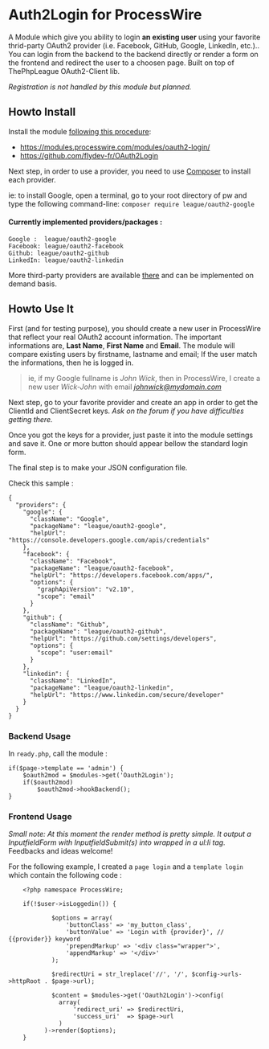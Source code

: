 # Auth2Login for ProcessWire

A Module which give you ability to login **an existing user** using your favorite thrid-party OAuth2 provider (i.e. Facebook, GitHub, Google, LinkedIn, etc.)..
You can login from the backend to the backend directly or render a form on the frontend and redirect the user to a choosen page.
Built on top of ThePhpLeague OAuth2-Client lib.

*Registration is not handled by this module but planned.*


## Howto Install

Install the module [following this procedure](https://modules.processwire.com/install-uninstall/):

 - https://modules.processwire.com/modules/oauth2-login/
 - https://github.com/flydev-fr/OAuth2Login

Next step, in order to use a provider, you need to use [Composer](https://getcomposer.org/doc/00-intro.md) to install each provider.

ie: to install Google, open a terminal, go to your root directory of pw and type the following command-line: `composer require league/oauth2-google`

#### Currently implemented providers/packages :

    Google :  league/oauth2-google
    Facebook: league/oauth2-facebook
    Github: league/oauth2-github
    LinkedIn: league/oauth2-linkedin


More third-party providers are available [there](http://oauth2-client.thephpleague.com/providers/thirdparty/) and can be implemented on demand basis.


## Howto Use It

First (and for testing purpose), you should create a new user in ProcessWire that reflect your real OAuth2 account information. The important informations are, **Last Name**, **First Name** and **Email**. The module will compare existing users by firstname, lastname and email; If the user match the informations, then he is logged in.

> ie, if my Google fullname is *John Wick*, then in ProcessWire, I
> create a new user  *Wick-John*  with email  *johnwick@mydomain.com*

Next step, go to your favorite provider and create an app in order to get the ClientId and ClientSecret keys. *Ask on the forum if you have difficulties getting there.*

Once you got the keys for a provider, just paste it into the module settings and save it. One or more button should appear bellow the standard login form.


The final step is to make your JSON configuration file.

Check this sample :
```
{
  "providers": {
    "google": {
      "className": "Google",
      "packageName": "league/oauth2-google",
      "helpUrl": "https://console.developers.google.com/apis/credentials"
    },
    "facebook": {
      "className": "Facebook",
      "packageName": "league/oauth2-facebook",
      "helpUrl": "https://developers.facebook.com/apps/",
      "options": {
        "graphApiVersion": "v2.10",
        "scope": "email"
      }
    },
    "github": {
      "className": "Github",
      "packageName": "league/oauth2-github",
      "helpUrl": "https://github.com/settings/developers",
      "options": {
        "scope": "user:email"
      }
    },
    "linkedin": {
      "className": "LinkedIn",
      "packageName": "league/oauth2-linkedin",
      "helpUrl": "https://www.linkedin.com/secure/developer"
    }
  }
}
```


### Backend Usage

In `ready.php`, call the module :
```
if($page->template == 'admin') {
    $oauth2mod = $modules->get('Oauth2Login');
    if($oauth2mod)
        $oauth2mod->hookBackend();
}
```


### Frontend Usage
*Small note: At this moment the render method is pretty simple. It output a InputfieldForm with InputfieldSubmit(s) into wrapped in a ul:li tag.* Feedbacks and ideas welcome!

For the following example, I created a `page login` and a `template login` which contain the following code :

```
    <?php namespace ProcessWire;

	if(!$user->isLoggedin()) {

		    $options = array(
		        'buttonClass' => 'my_button_class',
		        'buttonValue' => 'Login with {provider}', // {{provider}} keyword
		        'prependMarkup' => '<div class="wrapper">',
		        'appendMarkup' => '</div>'
		    );

		    $redirectUri = str_lreplace('//', '/', $config->urls->httpRoot . $page->url);

		    $content = $modules->get('Oauth2Login')->config(
	          array(
	              'redirect_uri' => $redirectUri,
	              'success_uri'  => $page->url
	          )
	      )->render($options);
	}
```



